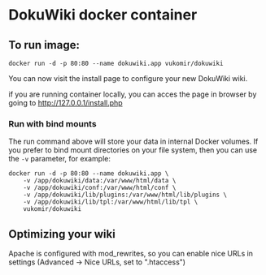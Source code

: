 DokuWiki docker container
=========================

To run image:
-------------

	docker run -d -p 80:80 --name dokuwiki.app vukomir/dokuwiki 

You can now visit the install page to configure your new DokuWiki wiki.

if you are running container locally, you can acces the page 
in browser by going to http://127.0.0.1/install.php

### Run with bind mounts ###

The run command above will store your data in internal Docker volumes. If you prefer to bind mount directories on your file system, then you can use the `-v` parameter, for example:

    docker run -d -p 80:80 --name dokuwiki.app \
        -v /app/dokuwiki/data:/var/www/html/data \
        -v /app/dokuwiki/conf:/var/www/html/conf \
        -v /app/dokuwiki/lib/plugins:/var/www/html/lib/plugins \
        -v /app/dokuwiki/lib/tpl:/var/www/html/lib/tpl \
        vukomir/dokuwiki

Optimizing your wiki
--------------------

Apache is configured with mod_rewrites, so you can enable 
nice URLs in settings (Advanced -> Nice URLs, set to ".htaccess")
